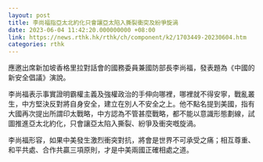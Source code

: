 ```yaml
---
layout: post
title: 李尚福指亞太北約化只會讓亞太陷入撕裂衝突及紛爭旋渦
date: 2023-06-04 11:42:20.000000000 +08:00
link: https://news.rthk.hk/rthk/ch/component/k2/1703449-20230604.htm
categories: rthk
---
```


應邀出席新加坡香格里拉對話會的國務委員兼國防部長李尚福，發表題為《中國的新安全倡議》演說。

李尚福表示事實證明霸權主義及強權政治的手伸向哪裡，哪裡就不得安寧，戰亂叢生，中方堅決反對將自身安全，建立在別人不安全之上。他不點名提到美國，指有大國再次提出所謂印太戰略，中方認為不管甚麼戰略，都不能以意識形態劃線，試圖推進亞太北約化，只會讓亞太陷入撕裂、紛爭及衝突嘅旋渦。

李尚福形容，如果中美發生激烈衝突對抗，將會是世界不可承受之痛；相互尊重、和平共處、合作共贏三項原則，才是中美兩國正確相處之道。
